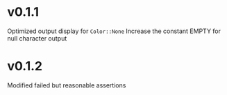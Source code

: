 # v0.1.1
Optimized output display for `Color::None`
Increase the constant EMPTY for null character output

# v0.1.2
Modified failed but reasonable assertions
